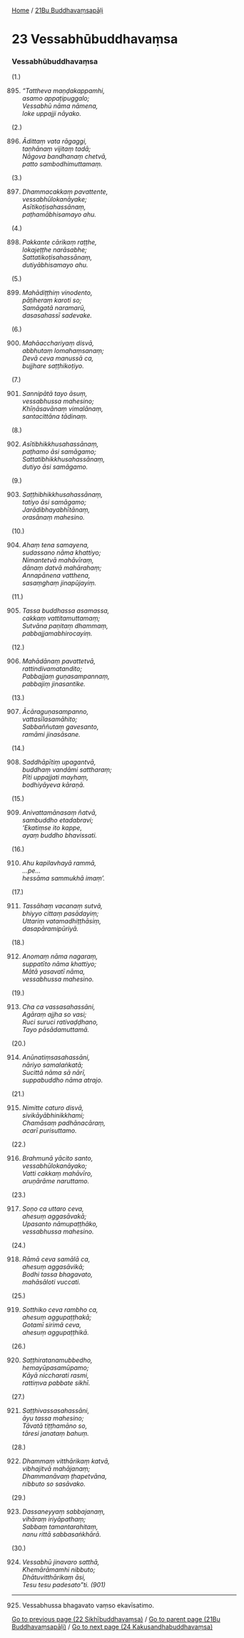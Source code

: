 
[Home](/) / [21Bu Buddhavaṃsapāḷi](/tipitaka/21Bu.md)

# 23 Vessabhūbuddhavaṃsa

### Vessabhūbuddhavaṃsa

(1.)

895. _“Tattheva maṇḍakappamhi,_  
_asamo appaṭipuggalo;_  
_Vessabhū nāma nāmena,_  
_loke uppajji nāyako._  


(2.)

896. _Ādittaṃ vata rāgaggi,_  
_taṇhānaṃ vijitaṃ tadā;_  
_Nāgova bandhanaṃ chetvā,_  
_patto sambodhimuttamaṃ._  


(3.)

897. _Dhammacakkaṃ pavattente,_  
_vessabhūlokanāyake;_  
_Asītikoṭisahassānaṃ,_  
_paṭhamābhisamayo ahu._  


(4.)

898. _Pakkante cārikaṃ raṭṭhe,_  
_lokajeṭṭhe narāsabhe;_  
_Sattatikoṭisahassānaṃ,_  
_dutiyābhisamayo ahu._  


(5.)

899. _Mahādiṭṭhiṃ vinodento,_  
_pāṭiheraṃ karoti so;_  
_Samāgatā naramarū,_  
_dasasahassī sadevake._  


(6.)

900. _Mahāacchariyaṃ disvā,_  
_abbhutaṃ lomahaṃsanaṃ;_  
_Devā ceva manussā ca,_  
_bujjhare saṭṭhikoṭiyo._  


(7.)

901. _Sannipātā tayo āsuṃ,_  
_vessabhussa mahesino;_  
_Khīṇāsavānaṃ vimalānaṃ,_  
_santacittāna tādinaṃ._  


(8.)

902. _Asītibhikkhusahassānaṃ,_  
_paṭhamo āsi samāgamo;_  
_Sattatibhikkhusahassānaṃ,_  
_dutiyo āsi samāgamo._  


(9.)

903. _Saṭṭhibhikkhusahassānaṃ,_  
_tatiyo āsi samāgamo;_  
_Jarādibhayabhītānaṃ,_  
_orasānaṃ mahesino._  


(10.)

904. _Ahaṃ tena samayena,_  
_sudassano nāma khattiyo;_  
_Nimantetvā mahāvīraṃ,_  
_dānaṃ datvā mahārahaṃ;_  
_Annapānena vatthena,_  
_sasaṃghaṃ jinapūjayiṃ._  


(11.)

905. _Tassa buddhassa asamassa,_  
_cakkaṃ vattitamuttamaṃ;_  
_Sutvāna paṇitaṃ dhammaṃ,_  
_pabbajjamabhirocayiṃ._  


(12.)

906. _Mahādānaṃ pavattetvā,_  
_rattindivamatandito;_  
_Pabbajjaṃ guṇasampannaṃ,_  
_pabbajiṃ jinasantike._  


(13.)

907. _Ācāraguṇasampanno,_  
_vattasīlasamāhito;_  
_Sabbaññutaṃ gavesanto,_  
_ramāmi jinasāsane._  


(14.)

908. _Saddhāpītiṃ upagantvā,_  
_buddhaṃ vandāmi sattharaṃ;_  
_Pīti uppajjati mayhaṃ,_  
_bodhiyāyeva kāraṇā._  


(15.)

909. _Anivattamānasaṃ ñatvā,_  
_sambuddho etadabravi;_  
_‘Ekatiṃse ito kappe,_  
_ayaṃ buddho bhavissati._  


(16.)

910. _Ahu kapilavhayā rammā,_  
_…pe…_  
_hessāma sammukhā imaṃ’._  


(17.)

911. _Tassāhaṃ vacanaṃ sutvā,_  
_bhiyyo cittaṃ pasādayiṃ;_  
_Uttariṃ vatamadhiṭṭhāsiṃ,_  
_dasapāramipūriyā._  


(18.)

912. _Anomaṃ nāma nagaraṃ,_  
_suppatīto nāma khattiyo;_  
_Mātā yasavatī nāma,_  
_vessabhussa mahesino._  


(19.)

913. _Cha ca vassasahassāni,_  
_Agāraṃ ajjha so vasi;_  
_Ruci suruci rativaḍḍhano,_  
_Tayo pāsādamuttamā._  


(20.)

914. _Anūnatiṃsasahassāni,_  
_nāriyo samalaṅkatā;_  
_Sucittā nāma sā nārī,_  
_suppabuddho nāma atrajo._  


(21.)

915. _Nimitte caturo disvā,_  
_sivikāyābhinikkhami;_  
_Chamāsaṃ padhānacāraṃ,_  
_acarī purisuttamo._  


(22.)

916. _Brahmunā yācito santo,_  
_vessabhūlokanāyako;_  
_Vatti cakkaṃ mahāvīro,_  
_aruṇārāme naruttamo._  


(23.)

917. _Soṇo ca uttaro ceva,_  
_ahesuṃ aggasāvakā;_  
_Upasanto nāmupaṭṭhāko,_  
_vessabhussa mahesino._  


(24.)

918. _Rāmā ceva samālā ca,_  
_ahesuṃ aggasāvikā;_  
_Bodhi tassa bhagavato,_  
_mahāsāloti vuccati._  


(25.)

919. _Sotthiko ceva rambho ca,_  
_ahesuṃ aggupaṭṭhakā;_  
_Gotamī sirimā ceva,_  
_ahesuṃ aggupaṭṭhikā._  


(26.)

920. _Saṭṭhiratanamubbedho,_  
_hemayūpasamūpamo;_  
_Kāyā niccharati rasmi,_  
_rattiṃva pabbate sikhī._  


(27.)

921. _Saṭṭhivassasahassāni,_  
_āyu tassa mahesino;_  
_Tāvatā tiṭṭhamāno so,_  
_tāresi janataṃ bahuṃ._  


(28.)

922. _Dhammaṃ vitthārikaṃ katvā,_  
_vibhajitvā mahājanaṃ;_  
_Dhammanāvaṃ ṭhapetvāna,_  
_nibbuto so sasāvako._  


(29.)

923. _Dassaneyyaṃ sabbajanaṃ,_  
_vihāraṃ iriyāpathaṃ;_  
_Sabbaṃ tamantarahitaṃ,_  
_nanu rittā sabbasaṅkhārā._  


(30.)

924. _Vessabhū jinavaro satthā,_  
_Khemārāmamhi nibbuto;_  
_Dhātuvitthārikaṃ āsi,_  
_Tesu tesu padesato”ti. (901)_  


---

925. Vessabhussa bhagavato vaṃso ekavīsatimo.



[Go to previous page (22 Sikhībuddhavaṃsa)](/tipitaka/21Bu/22.md) / [Go to parent page (21Bu Buddhavaṃsapāḷi)](/tipitaka/21Bu/0.md) / [Go to next page (24 Kakusandhabuddhavaṃsa)](/tipitaka/21Bu/24.md)


